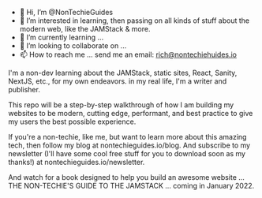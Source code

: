 - 👋 Hi, I’m @NonTechieGuides
- 👀 I’m interested in learning, then passing on all kinds of stuff about the modern web, like the JAMStack & more.
- 🌱 I’m currently learning ...
- 💞️ I’m looking to collaborate on ...
- 📫 How to reach me ... send me an email: rich@nontechiehuides.io

<!---
NonTechieGuides/NonTechieGuides is a ✨ special ✨ repository because its `README.md` (this file) appears on your GitHub profile.
You can click the Preview link to take a look at your changes.
--->


I'm a non-dev learning about the JAMStack, static sites, React, Sanity, NextJS, etc., for my own endeavors. in my real life, I'm a writer and publisher.

This repo will be a step-by-step walkthrough of how I am building my websites to be modern, cutting edge, performant, and best practice to give my users the best possible experience.

If you're a non-techie, like me, but want to learn more about this amazing tech, then follow my blog at nontechieguides.io/blog. And subscribe to my newsletter (I'll have some cool free stuff for you to download soon as my thanks!) at nontechieguides.io/newsletter. 

And watch for a book designed to help you build an awesome website ... THE NON-TECHIE'S GUIDE TO THE JAMSTACK ... coming in January 2022.
